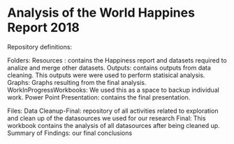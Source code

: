 # Analysis of the World Happines Report 2018

Repository definitions:

Folders:
Resources : contains the Happiness report and datasets required to analize and merge other datasets.
Outputs: contains outputs from data cleaning. This outputs were were used to perform statisical analysis.
Graphs: Graphs resulting from the final analysis.
WorkInProgressWorkbooks: We used this as a space to backup individual work.
Power Point Presentation: contains the final presentation.

Files:
Data Cleanup-Final: repository of all activities related to exploration and clean up of the datasources we used for our research
Final: This workbook contains the analysis of all datasources after being cleaned up.
Summary of Findings: our final conclusions

